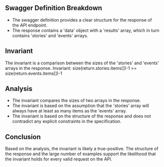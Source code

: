 ## Swagger Definition Breakdown
- The swagger definition provides a clear structure for the response of the API endpoint.
- The response contains a 'data' object with a 'results' array, which in turn contains 'stories' and 'events' arrays.

## Invariant
The invariant is a comparison between the sizes of the 'stories' and 'events' arrays in the response.
Invariant: size(return.stories.items[])-1 >= size(return.events.items[])-1

## Analysis
- The invariant compares the sizes of two arrays in the response.
- The invariant is based on the assumption that the 'stories' array will always have at least as many items as the 'events' array.
- The invariant is based on the structure of the response and does not contradict any explicit constraints in the specification.

## Conclusion
Based on the analysis, the invariant is likely a true-positive. The structure of the response and the large number of examples support the likelihood that the invariant holds for every valid request on the API.
